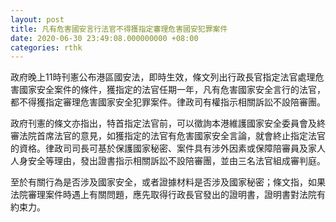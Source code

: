 ```yaml
---
layout: post
title: 凡有危害國安言行法官不得獲指定審理危害國安犯罪案件
date: 2020-06-30 23:49:08.000000000 +08:00
categories: rthk
---
```


政府晚上11時刊憲公布港區國安法，即時生效，條文列出行政長官指定法官處理危害國家安全案件的條件，獲指定的法官任期一年，凡有危害國家安全言行的法官，都不得獲指定審理危害國家安全犯罪案件。律政司有權指示相關訴訟不設陪審團。

政府刊憲的條文亦指出，特首指定法官前，可以徵詢本港維護國家安全委員會及終審法院首席法官的意見，如獲指定的法官有危害國家安全言論，就會終止指定法官的資格。律政司司長可基於保護國家秘密、案件具有涉外因素或保障陪審員及家人人身安全等理由，發出證書指示相關訴訟不設陪審團，並由三名法官組成審判庭。

至於有關行為是否涉及國家安全，或者證據材料是否涉及國家秘密；條文指，如果法院審理案件時遇上有關問題，應先取得行政長官發出的證明書，證明書對法院有約束力。
